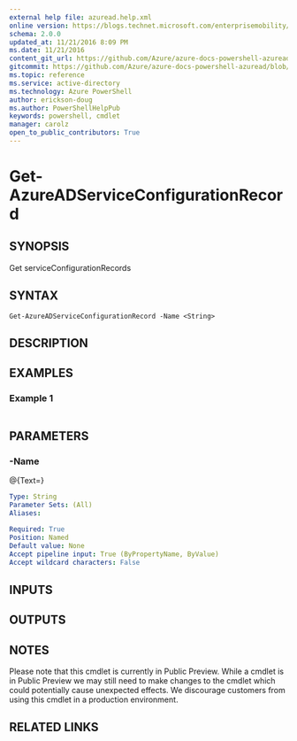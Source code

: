 ```yaml
---
external help file: azuread.help.xml
online version: https://blogs.technet.microsoft.com/enterprisemobility/2016/07/18/azuread-certificate-based-authentication-for-ios-and-android-now-in-preview/
schema: 2.0.0
updated_at: 11/21/2016 8:09 PM
ms.date: 11/21/2016
content_git_url: https://github.com/Azure/azure-docs-powershell-azuread/blob/master/Azure%20AD%20Cmdlets/AzureAD/v2/Get-AzureADServiceConfigurationRecord.md
gitcommit: https://github.com/Azure/azure-docs-powershell-azuread/blob/e79870303c4a5b18f88c61a5fe206bd45af8c480/Azure%20AD%20Cmdlets/AzureAD/v2/Get-AzureADServiceConfigurationRecord.md
ms.topic: reference
ms.service: active-directory
ms.technology: Azure PowerShell
author: erickson-doug
ms.author: PowerShellHelpPub
keywords: powershell, cmdlet
manager: carolz
open_to_public_contributors: True
---
```


# Get-AzureADServiceConfigurationRecord

## SYNOPSIS
Get serviceConfigurationRecords

## SYNTAX

```
Get-AzureADServiceConfigurationRecord -Name <String>
```

## DESCRIPTION

## EXAMPLES

### Example 1
```

```

## PARAMETERS

### -Name
@{Text=}

```yaml
Type: String
Parameter Sets: (All)
Aliases: 

Required: True
Position: Named
Default value: None
Accept pipeline input: True (ByPropertyName, ByValue)
Accept wildcard characters: False
```

## INPUTS

## OUTPUTS

## NOTES
Please note that this cmdlet is currently in Public Preview.
While a cmdlet is in Public Preview we may still need to make changes to the cmdlet which could potentially cause unexpected effects.
We discourage customers from using this cmdlet in a production environment.

## RELATED LINKS

